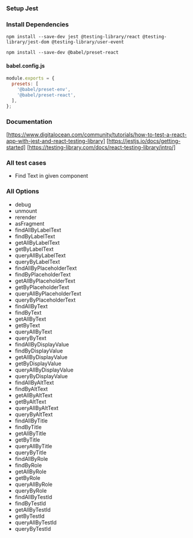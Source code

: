 ### Setup Jest

### Install Dependencies
`npm install --save-dev jest @testing-library/react @testing-library/jest-dom @testing-library/user-event`

`npm install --save-dev @babel/preset-react`

#### babel.config.js
```Javascript
module.exports = {
  presets: [
    '@babel/preset-env',
    '@babel/preset-react',
  ],
};

```
### Documentation
[https://www.digitalocean.com/community/tutorials/how-to-test-a-react-app-with-jest-and-react-testing-library]
[https://jestjs.io/docs/getting-started]
[https://testing-library.com/docs/react-testing-library/intro/]


### All test cases

- Find Text in given component




### All Options
- debug
- unmount
- rerender
- asFragment
- findAllByLabelText
- findByLabelText
- getAllByLabelText
- getByLabelText
- queryAllByLabelText
- queryByLabelText
- findAllByPlaceholderText
- findByPlaceholderText
- getAllByPlaceholderText
- getByPlaceholderText
- queryAllByPlaceholderText
- queryByPlaceholderText
- findAllByText
- findByText
- getAllByText
- getByText
- queryAllByText
- queryByText
- findAllByDisplayValue
- findByDisplayValue
- getAllByDisplayValue
- getByDisplayValue
- queryAllByDisplayValue
- queryByDisplayValue
- findAllByAltText
- findByAltText
- getAllByAltText
- getByAltText
- queryAllByAltText
- queryByAltText
- findAllByTitle
- findByTitle
- getAllByTitle
- getByTitle
- queryAllByTitle
- queryByTitle
- findAllByRole
- findByRole
- getAllByRole
- getByRole
- queryAllByRole
- queryByRole
- findAllByTestId
- findByTestId
- getAllByTestId
- getByTestId
- queryAllByTestId
- queryByTestId